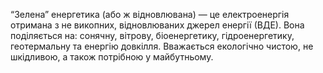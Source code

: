 “Зелена” енергетика (або ж відновлювана) — це електроенергія отримана з не викопних, відновлюваних джерел енергії (ВДЕ). Вона поділяється на: сонячну, вітрову, біоенергетику, гідроенергетику, геотермальну та енергію довкілля. Вважається екологічно чистою, не шкідливою, а також потрібною у майбутньому.
